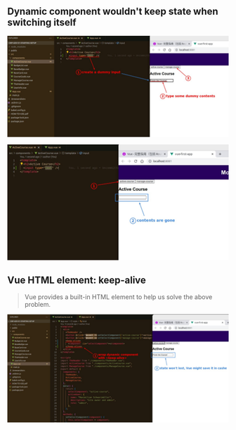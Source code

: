 ## **Dynamic component wouldn't keep state when switching itself**

![Alt problem1](pic/01.jpg)

![Alt problem2](pic/02.jpg)

## **Vue HTML element: keep-alive**

> Vue provides a built-in HTML element to help us solve the above problem.

![Alt keep alive](pic/03.jpg)
